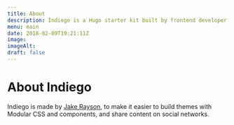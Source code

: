 ```yaml
---
title: About
description: Indiego is a Hugo starter kit built by frontend developer Jake Rayson, using @GoHugoIO, @npmjs, @gulpjs and @netlify
menu: main
date: 2018-02-09T19:21:11Z
image:
imageAlt:
draft: false
---
```


# About Indiego

Indiego is made by [Jake Rayson](https://www.growdigital.org/about), to make it easier to build themes with Modular CSS and components, and share content on social networks.
